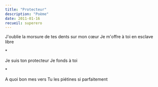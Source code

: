 ```yaml
---
title: "Protecteur"
description: "Poème"
date: 2011-01-16
recueil: superero
---
```


J'oublie la morsure de tes dents sur mon cœur
Je m'offre à toi en esclave libre

\*

Je suis ton protecteur
Je fonds à toi

\*

A quoi bon mes vers
Tu les piétines si parfaitement
